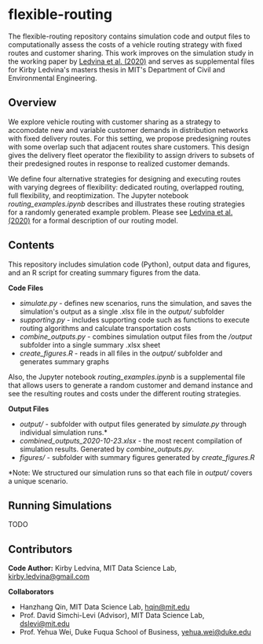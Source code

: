 # flexible-routing
The flexible-routing repository contains simulation code and output files to computationally assess the costs of a vehicle routing strategy with fixed routes and customer sharing. This work improves on the simulation study in the working paper by [Ledvina et al. (2020)](https://papers.ssrn.com/sol3/papers.cfm?abstract_id=3656374) and serves as supplemental files for Kirby Ledvina's masters thesis in MIT's Department of Civil and Environmental Engineering.

## Overview

We explore vehicle routing with customer sharing as a strategy to accomodate new and variable customer demands in distribution networks with fixed delivery routes. For this setting, we propose predesigning routes with some overlap such that adjacent routes share customers. This design gives the delivery fleet operator the flexibility to assign drivers to subsets of their predesigned routes in response to realized customer demands.

We define four alternative strategies for designing and executing routes with varying degrees of flexibility: dedicated routing, overlapped routing, full flexibility, and reoptimization. The Jupyter notebook *routing_examples.ipynb* describes and illustrates these  routing strategies for a randomly generated example problem. Please see [Ledvina et al. (2020)](https://papers.ssrn.com/sol3/papers.cfm?abstract_id=3656374) for a formal description of our routing model.

## Contents

This repository includes simulation code (Python), output data and figures, and an R script for creating summary figures from the data.

**Code Files**
- *simulate.py* - defines new scenarios, runs the simulation, and saves the simulation's output as a single .xlsx file in the *output/* subfolder
- *supporting.py* - includes supporting code such as functions to execute routing algorithms and calculate transportation costs
- *combine_outputs.py* - combines simulation output files from the */output* subfolder into a single summary .xlsx sheet
- *create_figures.R* - reads in all files in the *output/* subfolder and generates summary graphs

Also, the Jupyter notebook *routing_examples.ipynb* is a supplemental file that allows users to generate a random customer and demand instance and see the resulting routes and costs under the different routing strategies.

**Output Files**
- *output/* - subfolder with output files generated by *simulate.py* through individual simulation runs.\*
- *combined_outputs_2020-10-23.xlsx* - the most recent compilation of simulation results. Generated by *combine_outputs.py*.
- *figures/* - subfolder with summary figures generated by *create_figures.R*

\*Note: We structured our simulation runs so that each file in *output/* covers a unique scenario.

## Running Simulations
TODO

## Contributors

**Code Author:** Kirby Ledvina, MIT Data Science Lab, kirby.ledvina@gmail.com

**Collaborators**
- Hanzhang Qin, MIT Data Science Lab, hqin@mit.edu
- Prof. David Simchi-Levi (Advisor), MIT Data Science Lab, dslevi@mit.edu
- Prof. Yehua Wei, Duke Fuqua School of Business, yehua.wei@duke.edu


